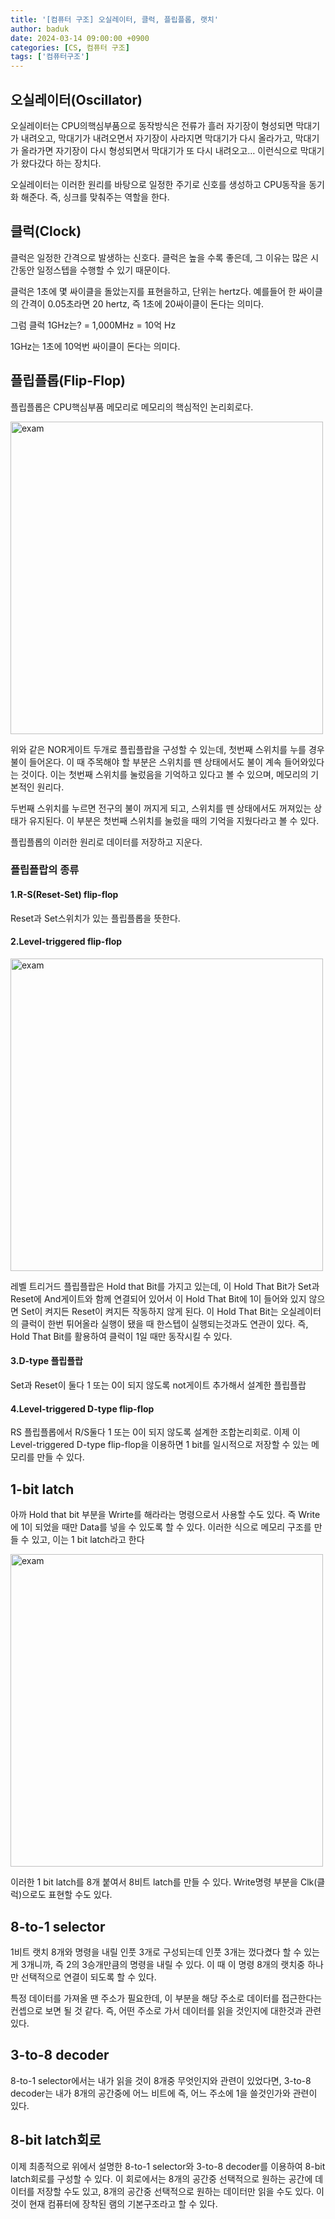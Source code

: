 ```yaml
---
title: '[컴퓨터 구조] 오실레이터, 클럭, 플립플롭, 랫치'
author: baduk
date: 2024-03-14 09:00:00 +0900
categories: [CS, 컴퓨터 구조]
tags: ['컴퓨터구조']
---
```


## 오실레이터(Oscillator)
오실레이터는 CPU의핵심부품으로 동작방식은 전류가 흘러 자기장이 형성되면 막대기가 내려오고,  막대기가 내려오면서 자기장이 사라지면 막대기가 다시 올라가고, 막대기가 올라가면 자기장이 다시 형성되면서 막대기가 또 다시 내려오고… 이런식으로 막대기가 왔다갔다 하는 장치다.

오실레이터는 이러한 원리를 바탕으로 일정한 주기로 신호를 생성하고 CPU동작을 동기화 해준다. 즉, 싱크를 맞춰주는 역할을 한다. 

## 클럭(Clock)
클럭은 일정한 간격으로 발생하는 신호다. 클럭은 높을 수록 좋은데, 그 이유는 많은 시간동안 일정스텝을 수행할 수 있기 때문이다.

클럭은 1초에 몇 싸이클을 돌았는지를 표현을하고, 단위는 hertz다. 예를들어 한 싸이클의 간격이 0.05초라면 20 hertz, 즉 1초에 20싸이클이 돈다는 의미다.

그럼 클럭 1GHz는? = 1,000MHz = 10억 Hz 

1GHz는 1초에 10억번 싸이클이 돈다는 의미다.

## 플립플롭(Flip-Flop)
플립플롭은 CPU핵심부품 메모리로 메모리의 핵심적인 논리회로다.

<img src='https://lh3.googleusercontent.com/pw/AP1GczOOGvN1nOmEDkZ0vDXLPiTjRGO4IfqNS7WNjyVdD456ilJRnYwY5JUO6ruz_ozQVRbyMD3DP4HM9R5taG7u8T0Oi5x399kzj8lf3CO16Wg9fJEEsEG03t2wT20JNG82SBvf5oE9lx85iIEXyQenFdFK=w1154-h678-s-no-gm?authuser=0' alt = 'exam' width=500>

위와 같은 NOR게이트 두개로 플립플랍을 구성할 수 있는데, 첫번째 스위치를 누를 경우 불이 들어온다. 이 때 주목해야 할 부분은 스위치를 뗀 상태에서도 불이 계속 들어와있다는 것이다. 이는 첫번째 스위치를 눌렀음을 기억하고 있다고 볼 수 있으며, 메모리의 기본적인 원리다.

두번째 스위치를 누르면 전구의 불이 꺼지게 되고, 스위치를 뗀 상태에서도 꺼져있는 상태가 유지된다. 이 부분은 첫번째 스위치를 눌렀을 때의 기억을 지웠다라고 볼 수 있다.

플립플롭의 이러한 원리로 데이터를 저장하고 지운다.

### 플립플랍의 종류

#### 1.R-S(Reset-Set) flip-flop
Reset과 Set스위치가 있는 플립플롭을 뜻한다.

#### 2.Level-triggered flip-flop
<img src='https://lh3.googleusercontent.com/pw/AP1GczPzdbXxPsxkTfg3Q2JcvRThcAloT_F8fxvbEL_fpBlUBk9qVvM9azQ7_UF_cs6zx-K_dOsPOFRSVJ_IKTFPxFg_AyCT1VM_kJgXv2D-VvndpTm3BwNEZFExmxtUSzfR8clkYuZ3FFy4vPmoYLlWroAI=w1122-h1062-s-no-gm?authuser=0' alt='exam' width=500>

레벨 트리거드 플립플랍은 Hold that Bit를 가지고 있는데, 이 Hold That Bit가 Set과 Reset에 And게이트와 함께 연결되어 있어서 이 Hold That Bit에 1이 들어와 있지 않으면 Set이 켜지든 Reset이 켜지든 작동하지 않게 된다. 이 Hold That Bit는 오실레이터의 클럭이 한번 튀어올라 실행이 됐을 때 한스텝이 실행되는것과도 연관이 있다. 즉, Hold That Bit를 활용하여 클럭이 1일 때만 동작시킬 수 있다.

#### 3.D-type 플립플랍
Set과 Reset이 둘다 1 또는 0이 되지 않도록 not게이트 추가해서 설계한 플립플랍

#### 4.Level-triggered D-type flip-flop
RS 플립플롭에서 R/S둘다 1 또는 0이 되지 않도록 설계한 조합논리회로. 이제 이 Level-triggered D-type flip-flop을 이용하면 1 bit를 일시적으로 저장할 수 있는 메모리를 만들 수 있다.

## 1-bit latch
아까 Hold that bit 부분을 Wrirte를 해라라는 명령으로서 사용할 수도 있다. 즉 Write에 1이 되었을 때만 Data를 넣을 수 있도록 할 수 있다. 이러한 식으로 메모리 구조를 만들 수 있고, 이는 1 bit latch라고 한다

<img src='https://lh3.googleusercontent.com/pw/AP1GczO-YzAqJ-aUGbCBkT5YAWpzlq_ZYC3t7q3cKrzSTwBnav70lkEzbue8Hewozu08vVT5st2q_t1ZLSgNJHVVcs1XjzW8afOd6j6EBipYhs3SNawoOc9TC1jgjffpfTybhQAUEIbHVr0RgxO17xJs5Ux2=w800-h772-s-no-gm?authuser=0' alt='exam' width=500>

이러한 1 bit latch를 8개 붙여서 8비트 latch를 만들 수 있다. Write명령 부분을 Clk(클럭)으로도 표현할 수도 있다.

## 8-to-1 selector
1비트 랫치 8개와 명령을 내릴 인풋 3개로 구성되는데 인풋 3개는 껐다켰다 할 수 있는게 3개니까, 즉 2의 3승개만큼의 명령을 내릴 수 있다. 이 때 이 명령 8개의 랫치중 하나만 선택적으로 연결이 되도록 할 수 있다.

특정 데이터를 가져올 땐 주소가 필요한데, 이 부분을 해당 주소로 데이터를 접근한다는 컨셉으로 보면 될 것 같다. 즉, 어떤 주소로 가서 데이터를 읽을 것인지에 대한것과 관련있다.

## 3-to-8 decoder
8-to-1 selector에서는 내가 읽을 것이 8개중 무엇인지와 관련이 있었다면, 3-to-8 decoder는 내가 8개의 공간중에 어느 비트에 즉, 어느 주소에 1을 쓸것인가와 관련이 있다.

## 8-bit latch회로
이제 최종적으로 위에서 설명한 8-to-1 selector와 3-to-8 decoder를 이용하여 8-bit latch회로를 구성할 수 있다. 이 회로에서는 8개의 공간중 선택적으로 원하는 공간에 데이터를 저장할 수도 있고, 8개의 공간중 선택적으로 원하는 데이터만 읽을 수도 있다. 이것이 현재 컴퓨터에 장착된 램의 기본구조라고 할 수 있다.
